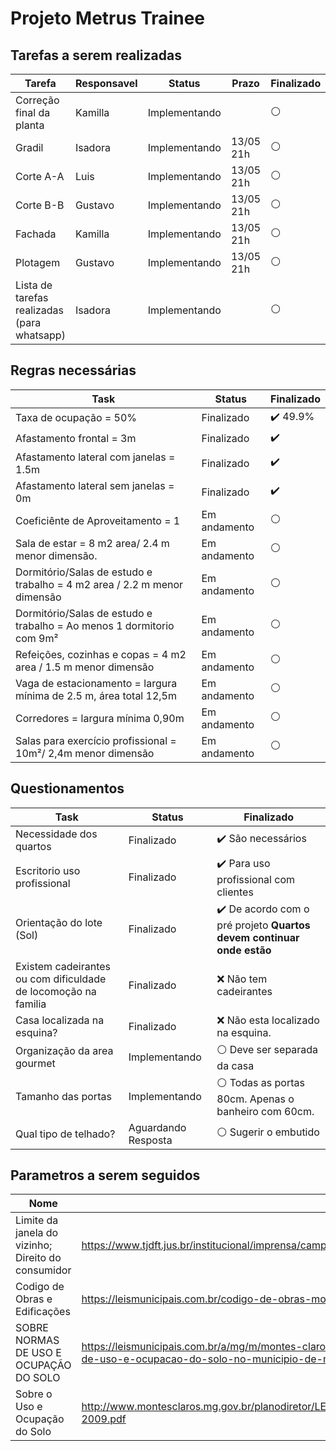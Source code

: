 # Projeto Metrus Trainee

## Tarefas a serem realizadas
| Tarefa           | Responsavel | Status | Prazo | Finalizado | 
|----------------|-----------------|-----------------|-----------|-----------|
| Correção final da planta	| Kamilla | Implementando | | :white_circle:
| Gradil	| Isadora | Implementando | 13/05 21h | :white_circle:
| Corte A-A	| Luis | Implementando | 13/05 21h | :white_circle:
| Corte B-B	| Gustavo | Implementando | 13/05 21h | :white_circle:
| Fachada	| Kamilla | Implementando | 13/05 21h | :white_circle:
| Plotagem	| Gustavo | Implementando | 13/05 21h | :white_circle:
| Lista de tarefas realizadas (para whatsapp)	| Isadora | Implementando | | :white_circle:

## Regras necessárias
| Task           | Status | Finalizado | 
|----------------|-----------------|-----------|
| Taxa de ocupação = 50% | Finalizado | :heavy_check_mark: 49.9%
| Afastamento frontal = 3m   | Finalizado | :heavy_check_mark:
| Afastamento lateral com janelas = 1.5m | Finalizado | :heavy_check_mark:
| Afastamento lateral sem janelas = 0m | Finalizado | :heavy_check_mark:
| Coeficiênte de Aproveitamento = 1   | Em andamento | :white_circle:
| Sala de estar =  8 m2 area/ 2.4 m menor dimensão. | Em andamento | :white_circle:
| Dormitório/Salas de estudo e trabalho = 4 m2 area / 2.2 m menor dimensão  | Em andamento | :white_circle:
| Dormitório/Salas de estudo e trabalho = Ao menos 1 dormitorio com 9m²  | Em andamento | :white_circle:
| Refeições, cozinhas e copas = 4 m2 area / 1.5 m menor dimensão  | Em andamento | :white_circle:
| Vaga de estacionamento = largura mínima de 2.5 m, área total 12,5m | Em andamento | :white_circle:
| Corredores = largura mínima 0,90m | Em andamento | :white_circle:
| Salas para exercício profissional = 10m²/ 2,4m menor dimensão | Em andamento | :white_circle:


## Questionamentos
| Task           | Status | Finalizado | 
|----------------|-----------------|-----------|
| Necessidade dos quartos | Finalizado | :heavy_check_mark: São necessários
| Escritorio uso profissional   | Finalizado | :heavy_check_mark: Para uso profissional com clientes
| Orientação do lote (Sol)   | Finalizado | :heavy_check_mark: De acordo com o pré projeto **Quartos devem continuar onde estão**
| Existem cadeirantes ou com dificuldade de locomoção na familia   | Finalizado | :x: Não tem cadeirantes
| Casa localizada na esquina?  | Finalizado | :x: Não esta localizado na esquina.
| Organização da area gourmet  | Implementando | :white_circle: Deve ser separada da casa
| Tamanho das portas  | Implementando | :white_circle: Todas as portas 80cm. Apenas o banheiro com 60cm.
| Qual tipo de telhado?  | Aguardando Resposta | :white_circle: Sugerir o embutido


## Parametros a serem seguidos

| Nome           | URL | 
|----------------|-----------|
|Limite da janela do vizinho; Direito do consumidor | https://www.tjdft.jus.br/institucional/imprensa/campanhas-e-produtos/direito-facil/edicao-semanal/limite-da-janela-do-vizinho 
| Codigo de Obras e Edificações | https://leismunicipais.com.br/codigo-de-obras-montes-claros-mg
| SOBRE NORMAS DE USO E OCUPAÇÃO DO SOLO | https://leismunicipais.com.br/a/mg/m/montes-claros/lei-ordinaria/2002/304/3031/lei-ordinaria-n-3031-2002-dispoe-sobre-normas-de-uso-e-ocupacao-do-solo-no-municipio-de-montes-claros-e-da-outras-providencias
| Sobre o Uso e Ocupação do Solo | http://www.montesclaros.mg.gov.br/planodiretor/LEIS/Lei%20Uso%20e%20Ocupa%C3%A7%C3%A3o%20do%20Solol%20no.%204198-2009.pdf